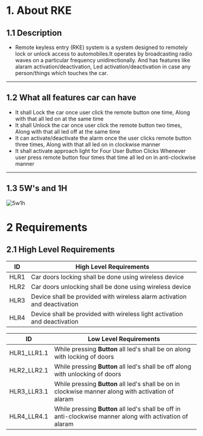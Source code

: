 # 1. About RKE

## 1.1 Description
* Remote keyless entry (RKE) system is a system designed to remotely lock or unlock access to automobiles.It operates by broadcasting radio waves on a particular frequency 	      unidirectionally. And has features like alaram activation/deactivation, Led activation/deactivation in case any person/things which touches the car.

---
## 1.2 What all features car can have
* It shall Lock the car once user click the remote button one time, Along with that all led on at the same time
* It shall Unlock the car once user click the remote button two times, Along with that all led off at the same time
* It can activate/deactivate the alarm once the user clicks remote button three times, Along with that all led on in clockwise manner
* It shall activate approach light for Four User Button Clicks Whenever user press remote button four times that time all led on in anti-clockwise manner
---

 ## 1.3 5W's and 1H
![5w1h](https://user-images.githubusercontent.com/46900710/157737280-2c2ee9a5-a800-40fc-b3e6-fa47862f5b7b.JPG)

# 2 Requirements
## 2.1 High Level Requirements
| ID | High Level Requirements |
| -------- | -------------- |
| HLR1 | Car doors locking shall be done using wireless device | 
| HLR2 | Car doors unlocking shall be done using wireless device |
| HLR3 | Device shall be provided with wireless alarm activation and deactivation |
| HLR4 | Device shall be provided with wireless light activation and deactivation |

| ID | Low Level Requirements |
| -------- | -------------- |
| HLR1_LLR1.1 | While pressing __Button__ all led's shall be on along with locking of doors | 
| HLR2_LLR2.1 | While pressing __Button__ all led's shall be off along with unlocking of doors |
| HLR3_LLR3.1 | While pressing __Button__ all led's shall be on in clockwise manner along with activation of alaram |
| HLR4_LLR4.1 | While pressing __Button__ all led's shall be off in anti-clockwise manner along with activation of alaram |
